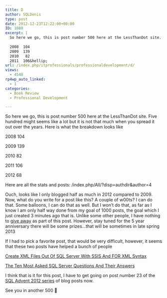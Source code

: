 ```yaml
---
title: D
author: SQLDenis
type: post
date: 2012-12-23T12:22:00+00:00
ID: 1880
excerpt: |
  So here we go, this is post number 500 here at the LessThanDot site. Five hundred might seems like a lot but it is not that much when you spread it out over the years. Here is what the breakdown looks like
  
  2008  104
  2009  139
  2010   82
  2011  106&hellip;
url: /index.php/itprofessionals/professionaldevelopment/d/
views:
  - 4548
rp4wp_auto_linked:
  - 1
categories:
  - Book Review
  - Professional Development

---
```

So here we go, this is post number 500 here at the LessThanDot site. Five hundred might seems like a lot but it is not that much when you spread it out over the years. Here is what the breakdown looks like

2008 104
  
2009 139
  
2010 82
  
2011 106
  
2012 68

Here are all the stats and posts: /index.php/All/?disp=authdir&author=4

Ouch, looks like I only blogged half as much in 2012 compared to 2009. Now, what do you write for a post like this? A couple of w00ts? I can do that. Some balloons, I can do that as well. But I won&#8217;t do that, as far as I know I am only half way done from my goal of 1000 posts, the goal which I just created 3 minutes ago that is. Unlike some other people, I have nothing to [give away][1] as part of this post. However, stay tuned for the 5 year anniversary there will be some prizes&#8230;that will be sometimes in late spring 2013

If I had to pick a favorite post, that would be very difficult, however, it seems that these two posts have helped a bunch of people

[Create XML Files Out Of SQL Server With SSIS And FOR XML Syntax][2]
  
[The Ten Most Asked SQL Server Questions And Their Answers][3]

I think that is it for this post, I have to get going on post number 23 of the [SQL Advent 2012 series][4] of blog posts now.

See you in another 500 🙂

 [1]: /index.php/ITProfessionals/ProfessionalDevelopment/500
 [2]: /index.php/DataMgmt/DBProgramming/create-xml-files-out-of-sql-server-with-
 [3]: /index.php/DataMgmt/DataDesign/the-ten-most-asked-sql-server-questions--1
 [4]: /index.php/DataMgmt/DBProgramming/sql-advent-2012-here-is